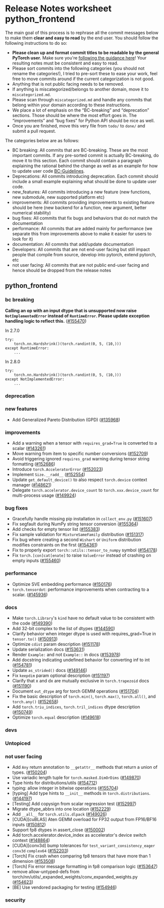 
# Release Notes worksheet python_frontend

The main goal of this process is to rephrase all the commit messages below to make them **clear and easy to read** by the end user. You should follow the following instructions to do so:

* **Please clean up and format commit titles to be readable by the general PyTorch user.** Make sure you're [following the guidance here](https://docs.google.com/document/d/14OmgGBr1w6gl1VO47GGGdwrIaUNr92DFhQbY_NEk8mQ/edit)! Your resulting notes must be consistent and easy to read.
* Please sort commits into the following categories (you should not rename the categories!), I tried to pre-sort these to ease your work, feel free to move commits around if the current categorization is not good.
* Anything that is not public facing needs to be removed.
* If anything is miscategorized/belongs to another domain, move it to `miscategorized.md`.
* Please scan through `miscategorized.md` and handle any commits that belong within your domain according to these instructions.
* We place a lot of emphasis on the “BC-breaking” and “deprecation” sections. Those should be where the most effort goes in. The “improvements” and “bug fixes” for Python API should be nice as well.
* Once you are finished, move this very file from `todo/` to `done/` and submit a pull request.

The categories below are as follows:

* BC breaking: All commits that are BC-breaking. These are the most important commits. If any pre-sorted commit is actually BC-breaking, do move it to this section. Each commit should contain a paragraph explaining the rational behind the change as well as an example for how to update user code [BC-Guidelines](https://docs.google.com/document/d/14OmgGBr1w6gl1VO47GGGdwrIaUNr92DFhQbY_NEk8mQ/edit#heading=h.a9htwgvvec1m).
* Deprecations: All commits introducing deprecation. Each commit should include a small example explaining what should be done to update user code.
* new_features: All commits introducing a new feature (new functions, new submodule, new supported platform etc)
* improvements: All commits providing improvements to existing feature should be here (new backend for a function, new argument, better numerical stability)
* bug fixes: All commits that fix bugs and behaviors that do not match the documentation
* performance: All commits that are added mainly for performance (we separate this from improvements above to make it easier for users to look for it)
* documentation: All commits that add/update documentation
* Developers: All commits that are not end-user facing but still impact people that compile from source, develop into pytorch, extend pytorch, etc
* not user facing: All commits that are not public end-user facing and hence should be dropped from the release notes

## python_frontend
### bc breaking
**Calling an op with an input dtype that is unsupported now raise `NotImplementedError` instead of `RuntimeError`. Please update exception handling logic to reflect this.** ([#155470](https://github.com/pytorch/pytorch/pull/155470))

In 2.7.0
```
try:
    torch.nn.Hardshrink()(torch.randint(0, 5, (10,)))
except RuntimeError:
    ...
```

In 2.8.0
```
try:
    torch.nn.Hardshrink()(torch.randint(0, 5, (10,)))
except NotImplementedError:
    ...
```
### deprecation
### new features
- Add Generalized Pareto Distribution (GPD) ([#135968](https://github.com/pytorch/pytorch/pull/135968))
### improvements
- Add a warning when a tensor with `requires_grad=True` is converted to a scalar ([#143261](https://github.com/pytorch/pytorch/pull/143261))
- Move warning from item to specific number conversions ([#152709](https://github.com/pytorch/pytorch/pull/152709))
- Avoid triggering ignored `requires_grad` warning during tensor string formatting ([#152686](https://github.com/pytorch/pytorch/pull/152686))
- Introduce `torch.AcceleratorError` ([#152023](https://github.com/pytorch/pytorch/pull/152023))
- Implement `Size.__radd__` ([#152554](https://github.com/pytorch/pytorch/pull/152554))
- Update `get_default_device()` to also respect `torch.device` context manager ([#148621](https://github.com/pytorch/pytorch/pull/148621))
- Delegate `torch.accelerator.device_count` to `torch.xxx.device_count` for multi-process usage ([#149924](https://github.com/pytorch/pytorch/pull/149924))
### bug fixes
- Gracefully handle missing pip installation in `collect_env.py` ([#151607](https://github.com/pytorch/pytorch/pull/151607))
- Fix segfault during NumPy string tensor conversion ([#155364](https://github.com/pytorch/pytorch/pull/155364))
- Add checks for empty tensor list ([#155383](https://github.com/pytorch/pytorch/pull/155383))
- Fix sample validation for `MixtureSameFamily` distribution ([#151317](https://github.com/pytorch/pytorch/pull/151317))
- Fix bug where creating a second `Wishart` or `Uniform` distribution modifies constraints on the first ([#154361](https://github.com/pytorch/pytorch/pull/154361))
- Fix to properly export `torch::utils::tensor_to_numpy` symbol ([#154178](https://github.com/pytorch/pytorch/pull/154178))
- Fix `torch.[con]cat[enate]` to raise `ValueError` instead of crashing on empty inputs ([#155460](https://github.com/pytorch/pytorch/pull/155460))
### performance
- Optimize SVE embedding performance ([#150176](https://github.com/pytorch/pytorch/pull/150176))
- `torch.tensordot`: performance improvements when contracting to a scalar. ([#145936](https://github.com/pytorch/pytorch/pull/145936))
### docs
- Make `torch.Library`'s `kind` have no default value to be consistent with the code ([#149390](https://github.com/pytorch/pytorch/pull/149390))
- Add 32-bit complex to the list of dtypes ([#144590](https://github.com/pytorch/pytorch/pull/144590))
- Clarify behavior when integer dtype is used with requires_grad=True in `tensor.to()` ([#150913](https://github.com/pytorch/pytorch/pull/150913))
- Optimize `cdist` param description ([#151178](https://github.com/pytorch/pytorch/pull/151178))
- Update serialization docs ([#153631](https://github.com/pytorch/pytorch/pull/153631))
- Render `Example:` and not `Example::` in docs ([#153978](https://github.com/pytorch/pytorch/pull/153978))
- Add docstring indicating undefined behavior for converting inf to int ([#154781](https://github.com/pytorch/pytorch/pull/154781))
- Update `as_strided()` docs ([#149146](https://github.com/pytorch/pytorch/pull/149146))
- Fix `keepdim` param optional description ([#151197](https://github.com/pytorch/pytorch/pull/151197))
- Clarify that x and dx are mutually exclusive in `torch.trapezoid` docs ([#151190](https://github.com/pytorch/pytorch/pull/151190))
- Document `out_dtype` arg for torch GEMM operations ([#151704](https://github.com/pytorch/pytorch/pull/151704))
- Fix the basic description of `torch.min()`, `torch.max()`, `torch.all()`, and `torch.any()` ([#152658](https://github.com/pytorch/pytorch/pull/152658))
- Add `torch.triu_indices`, `torch.tril_indices` dtype description ([#150749](https://github.com/pytorch/pytorch/pull/150749))
- Optimize `torch.equal` description ([#149618](https://github.com/pytorch/pytorch/pull/149618))
### devs
### Untopiced
### not user facing
- Add `Any` return annotation to `__getattr__` methods that return a union of types. ([#150204](https://github.com/pytorch/pytorch/pull/150204))
- Use variadic length tuple for `torch.masked.DimOrDims` ([#149870](https://github.com/pytorch/pytorch/pull/149870))
- Type hints for distributions/utils ([#154712](https://github.com/pytorch/pytorch/pull/154712))
- typing: allow integer in bitwise operations ([#155704](https://github.com/pytorch/pytorch/pull/155704))
- [typing] Add type hints to `__init__` methods in `torch.distributions`. ([#144197](https://github.com/pytorch/pytorch/pull/144197))
- [Testing] Add copysign from scalar regression test ([#152997](https://github.com/pytorch/pytorch/pull/152997))
- Migrate dtype_abbrs into one location ([#152229](https://github.com/pytorch/pytorch/pull/152229))
- Add `__all__` for `torch.utils.dlpack` ([#149026](https://github.com/pytorch/pytorch/pull/149026))
- [CUDA][cuBLAS] Aten GEMM overload for FP32 output from FP16/BF16 inputs ([#150812](https://github.com/pytorch/pytorch/pull/150812))
- Support fp8 dtypes in assert_close ([#150002](https://github.com/pytorch/pytorch/pull/150002))
- Add torch.accelerator.device_index as accelerator's device switch context ([#148864](https://github.com/pytorch/pytorch/pull/148864))
- [CUDA][conv3d] bump tolerances for `test_variant_consistency_eager` `conv3d` `complex64` ([#152203](https://github.com/pytorch/pytorch/pull/152203))
- [Torch] Fix crash when comparing fp8 tensors that have more than 1 dimension ([#153508](https://github.com/pytorch/pytorch/pull/153508))
- [Torch] Fix error message formatting in fp8 comparison logic ([#153647](https://github.com/pytorch/pytorch/pull/153647))
- remove allow-untyped-defs from torch/nn/utils/_expanded_weights/conv_expanded_weights.py ([#154623](https://github.com/pytorch/pytorch/pull/154623))
- [BE] Use vendored packaging for testing ([#154946](https://github.com/pytorch/pytorch/pull/154946))
### security
